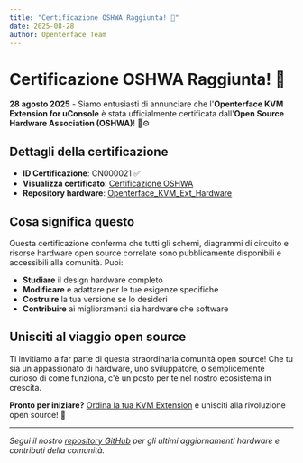 ```yaml
---
title: "Certificazione OSHWA Raggiunta! 🎉"
date: 2025-08-28
author: Openterface Team
---
```


# Certificazione OSHWA Raggiunta! 🎉

**28 agosto 2025** - Siamo entusiasti di annunciare che l'**Openterface KVM Extension for uConsole** è stata ufficialmente certificata dall'**Open Source Hardware Association (OSHWA)**! 🤠⚙️

## Dettagli della certificazione

- **ID Certificazione**: CN000021 ✅
- **Visualizza certificato**: [Certificazione OSHWA](https://lnkd.in/gt-yvDuU)
- **Repository hardware**: [Openterface_KVM_Ext_Hardware](https://github.com/TechxArtisanStudio/Openterface_KVM_Ext_Hardware)

## Cosa significa questo

Questa certificazione conferma che tutti gli schemi, diagrammi di circuito e risorse hardware open source correlate sono pubblicamente disponibili e accessibili alla comunità. Puoi:

- **Studiare** il design hardware completo
- **Modificare** e adattare per le tue esigenze specifiche  
- **Costruire** la tua versione se lo desideri
- **Contribuire** ai miglioramenti sia hardware che software

## Unisciti al viaggio open source

Ti invitiamo a far parte di questa straordinaria comunità open source! Che tu sia un appassionato di hardware, uno sviluppatore, o semplicemente curioso di come funziona, c'è un posto per te nel nostro ecosistema in crescita.

**Pronto per iniziare?** [Ordina la tua KVM Extension](https://shop.techxartisan.com/products/openterface-kvm-ext-for-uconsole) e unisciti alla rivoluzione open source! 🚀

---

*Segui il nostro [repository GitHub](https://github.com/TechxArtisanStudio/Openterface_KVM_Ext_Hardware) per gli ultimi aggiornamenti hardware e contributi della comunità.*
